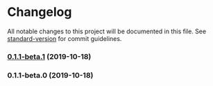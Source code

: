 # Changelog

All notable changes to this project will be documented in this file. See [standard-version](https://github.com/conventional-changelog/standard-version) for commit guidelines.

### [0.1.1-beta.1](https://github.com/mwang0/quick-fetch/compare/v0.1.1-beta.0...v0.1.1-beta.1) (2019-10-18)



### 0.1.1-beta.0 (2019-10-18)
